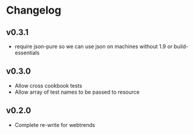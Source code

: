 Changelog
=====

## v0.3.1
* require json-pure so we can use json on machines without 1.9 or build-essentials


## v0.3.0

* Allow cross cookbook tests
* Allow array of test names to be passed to resource

## v0.2.0

* Complete re-write for webtrends
